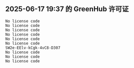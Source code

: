 ## 2025-06-17 19:37 的 GreenHub 许可证
```
No license code
No license code
No license code
No license code
No license code
No license code
SW2e-EElv-kCgk-4vC8-D307
No license code
No license code
No license code
```
